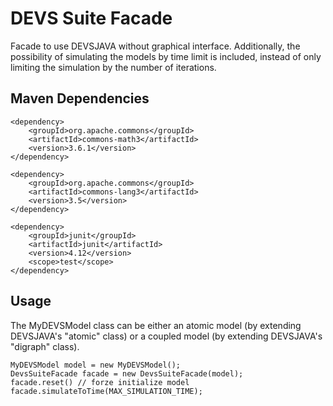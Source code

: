 # DEVS Suite Facade
Facade to use DEVSJAVA without graphical interface.
Additionally, the possibility of simulating the models by time limit is included, instead of only limiting the simulation by the number of iterations.

## Maven Dependencies
    <dependency>
        <groupId>org.apache.commons</groupId>
        <artifactId>commons-math3</artifactId>
        <version>3.6.1</version>
    </dependency>
    
    <dependency>
        <groupId>org.apache.commons</groupId>
        <artifactId>commons-lang3</artifactId>
        <version>3.5</version>
    </dependency>
    
    <dependency>
        <groupId>junit</groupId>
        <artifactId>junit</artifactId>
        <version>4.12</version>
        <scope>test</scope>
    </dependency>

## Usage
The MyDEVSModel class can be either an atomic model (by extending DEVSJAVA's "atomic" class) or a coupled model (by extending DEVSJAVA's "digraph" class).

    MyDEVSModel model = new MyDEVSModel();
    DevsSuiteFacade facade = new DevsSuiteFacade(model);
    facade.reset() // forze initialize model
    facade.simulateToTime(MAX_SIMULATION_TIME);
    

